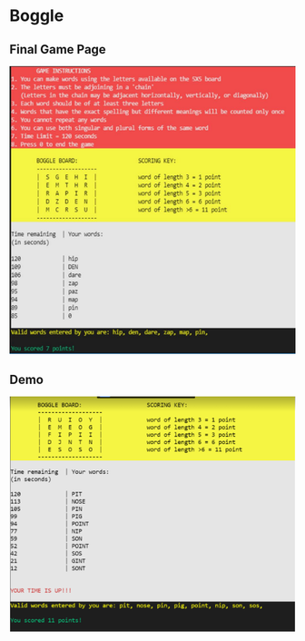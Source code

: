 # Boggle
## Final Game Page
![demo](https://github.com/amritayaray02/Boggle/blob/main/Screenshots/demo1.png)
<br>
## Demo
![demo](https://github.com/amritayaray02/Boggle/blob/main/Screenshots/demo2.png)

